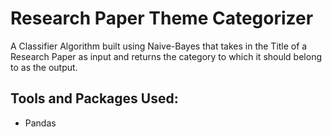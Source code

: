 # Research Paper Theme Categorizer

A Classifier Algorithm built using Naive-Bayes that takes in the Title of a Research Paper as input and returns the category to which it should belong to as the output.

<h2>Tools and Packages Used:</h2>
<ul>
<li>Pandas</li>
</ul>

